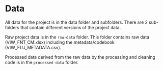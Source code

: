 # Data

All data for the project is in the data folder and subfolders. There are 2 sub-folders that contain different versions of the project data. 

Raw project data is in the `raw-data` folder. This folder contains raw data (VIW_FNT_CM.xlsx) including the metadata/codebook (VIW_FLU_METADATA.csv).

Processed data derived from the raw data by the processing and cleaning code is in the `processed-data` folder.

